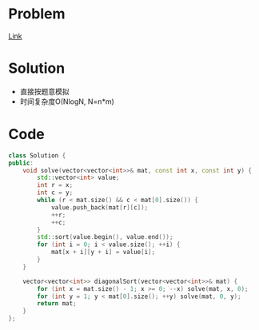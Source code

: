 # Problem
[Link](https://leetcode-cn.com/problems/sort-the-matrix-diagonally/)

# Solution

* 直接按题意模拟
* 时间复杂度O(NlogN, N=n*m)

# Code
```cpp
class Solution {
public:
    void solve(vector<vector<int>>& mat, const int x, const int y) {
        std::vector<int> value;
        int r = x;
        int c = y;
        while (r < mat.size() && c < mat[0].size()) {
            value.push_back(mat[r][c]);
            ++r; 
            ++c;
        }
        std::sort(value.begin(), value.end());
        for (int i = 0; i < value.size(); ++i) {
            mat[x + i][y + i] = value[i];
        }
    }

    vector<vector<int>> diagonalSort(vector<vector<int>>& mat) {
        for (int x = mat.size() - 1; x >= 0; --x) solve(mat, x, 0);
        for (int y = 1; y < mat[0].size(); ++y) solve(mat, 0, y);
        return mat;
    }
};
```